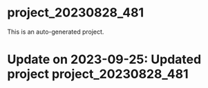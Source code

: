 # project_20230828_481

This is an auto-generated project.

# Update on 2023-09-25: Updated project project_20230828_481
